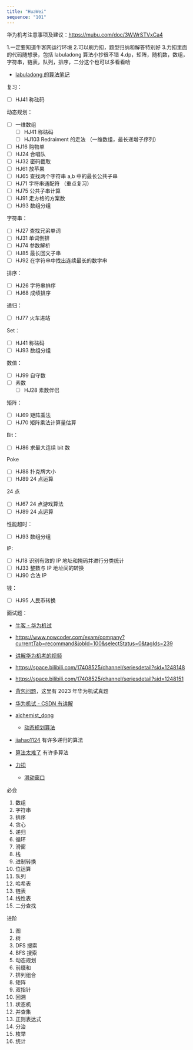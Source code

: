 ```yaml
---
title: "HuaWei"
sequence: "101"
---
```


华为机考注意事项及建议：https://mubu.com/doc/3WWrSTVxCa4

1.一定要知道牛客网运行环境
2.可以刷力扣，题型归纳和解答特别好
3.力扣里面的代码随想录，包括 labuladong 算法小抄很不错
4.dp，矩阵，随机数，数组，字符串，链表，队列，排序，二分这个也可以多看看哈

- [labuladong 的算法笔记](https://labuladong.gitee.io/algo/)

复习：

- [ ] HJ41 称砝码

动态规划：

- [ ] 一维数组
    - [ ] HJ41 称砝码
    - [ ] HJ103 Redraiment 的走法 （一维数组，最长递增子序列）
- [ ] HJ16 购物单
- [ ] HJ24 合唱队
- [ ] HJ32 密码截取
- [ ] HJ61 放苹果
- [ ] HJ65 查找两个字符串 a,b 中的最长公共子串
- [ ] HJ71 字符串通配符 （重点复习）
- [ ] HJ75 公共子串计算
- [ ] HJ91 走方格的方案数
- [ ] HJ93 数组分组

字符串：

- [ ] HJ27 查找兄弟单词
- [ ] HJ31 单词倒排
- [ ] HJ74 参数解析
- [ ] HJ85 最长回文子串
- [ ] HJ92 在字符串中找出连续最长的数字串

排序：

- [ ] HJ26 字符串排序
- [ ] HJ68 成绩排序

递归：

- [ ] HJ77 火车进站

Set：

- [ ] HJ41 称砝码
- [ ] HJ93 数组分组

数值：

- [ ] HJ99 自守数
- [ ] 素数
    - [ ] HJ28 素数伴侣

矩阵：

- [ ] HJ69 矩阵乘法
- [ ] HJ70 矩阵乘法计算量估算

Bit：

- [ ] HJ86 求最大连续 bit 数

Poke

- [ ] HJ88 扑克牌大小
- [ ] HJ89 24 点运算

24 点

- [ ] HJ67 24 点游戏算法
- [ ] HJ89 24 点运算

性能超时：

- [ ] HJ93 数组分组

IP:

- [ ] HJ18 识别有效的 IP 地址和掩码并进行分类统计
- [ ] HJ33 整数与 IP 地址间的转换
- [ ] HJ90 合法 IP

钱：

- [ ] HJ95 人民币转换

面试题：

- [牛客 - 华为机试](https://www.nowcoder.com/exam/oj/ta?tpId=37)
- https://www.nowcoder.com/exam/company?currentTab=recommand&jobId=100&selectStatus=0&tagIds=239
- [讲解华为机考的视频](https://space.bilibili.com/70333083)
- https://space.bilibili.com/17408525/channel/seriesdetail?sid=1248148
- https://space.bilibili.com/17408525/channel/seriesdetail?sid=1248151
- [背包问题](https://www.bilibili.com/video/BV1K4411X766/)，这里有 2023 年华为机试真题
- [华为机试 - CSDN 有讲解](https://blog.csdn.net/guorui_java/article/details/131017745)
- [alchemist_dong](https://space.bilibili.com/646682719)
    - [动态规划算法](https://space.bilibili.com/646682719/channel/collectiondetail?sid=1343444)
- [jiahao1124](https://space.bilibili.com/410007064) 有许多递归的算法
- [算法太难了](https://space.bilibili.com/67495130) 有许多算法


- [力扣](https://leetcode.cn/)
    - [滑动窗口](https://leetcode.cn/tag/sliding-window/problemset/)

必会

1. 数组
2. 字符串
3. 排序
4. 贪心
5. 递归
6. 循环
7. 滑窗
8. 栈
9. 进制转换
10. 位运算
11. 队列
12. 哈希表
13. 链表
14. 线性表
15. 二分查找

进阶

1. 图
2. 树
3. DFS 搜索
4. BFS 搜索
5. 动态规划
6. 前缀和
7. 排列组合
8. 矩阵
9. 双指针
10. 回溯
11. 状态机
12. 并查集
13. 正则表达式
14. 分治
15. 枚举
16. 统计

